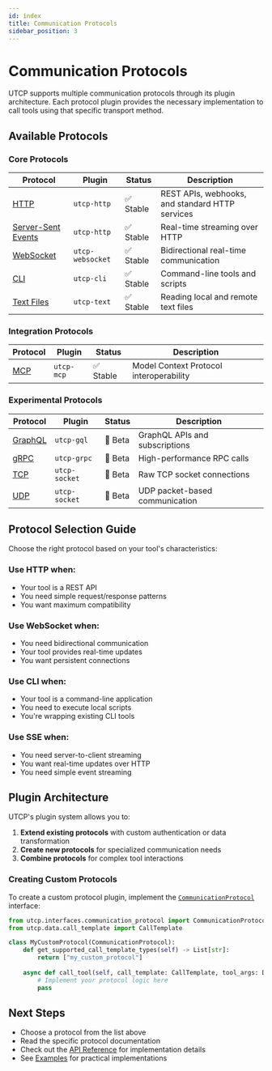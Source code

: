 ```yaml
---
id: index
title: Communication Protocols
sidebar_position: 3
---
```


# Communication Protocols

UTCP supports multiple communication protocols through its plugin architecture. Each protocol plugin provides the necessary implementation to call tools using that specific transport method.

## Available Protocols

### Core Protocols

| Protocol | Plugin | Status | Description |
|----------|--------|--------|-------------|
| [HTTP](./http.md) | `utcp-http` | ✅ Stable | REST APIs, webhooks, and standard HTTP services |
| [Server-Sent Events](./sse.md) | `utcp-http` | ✅ Stable | Real-time streaming over HTTP |
| [WebSocket](./websocket.md) | `utcp-websocket` | ✅ Stable | Bidirectional real-time communication |
| [CLI](./cli.md) | `utcp-cli` | ✅ Stable | Command-line tools and scripts |
| [Text Files](./text.md) | `utcp-text` | ✅ Stable | Reading local and remote text files |

### Integration Protocols

| Protocol | Plugin | Status | Description |
|----------|--------|--------|-------------|
| [MCP](./mcp.md) | `utcp-mcp` | ✅ Stable | Model Context Protocol interoperability |

### Experimental Protocols

| Protocol | Plugin | Status | Description |
|----------|--------|--------|-------------|
| [GraphQL](./graphql.md) | `utcp-gql` | 🚧 Beta | GraphQL APIs and subscriptions |
| [gRPC](./grpc.md) | `utcp-grpc` | 🚧 Beta | High-performance RPC calls |
| [TCP](./tcp.md) | `utcp-socket` | 🚧 Beta | Raw TCP socket connections |
| [UDP](./udp.md) | `utcp-socket` | 🚧 Beta | UDP packet-based communication |

## Protocol Selection Guide

Choose the right protocol based on your tool's characteristics:

### Use HTTP when:
- Your tool is a REST API
- You need simple request/response patterns
- You want maximum compatibility

### Use WebSocket when:
- You need bidirectional communication
- Your tool provides real-time updates
- You want persistent connections

### Use CLI when:
- Your tool is a command-line application
- You need to execute local scripts
- You're wrapping existing CLI tools

### Use SSE when:
- You need server-to-client streaming
- You want real-time updates over HTTP
- You need simple event streaming

## Plugin Architecture

UTCP's plugin system allows you to:

1. **Extend existing protocols** with custom authentication or data transformation
2. **Create new protocols** for specialized communication needs
3. **Combine protocols** for complex tool interactions

### Creating Custom Protocols

To create a custom protocol plugin, implement the [`CommunicationProtocol`](../api/core/utcp/interfaces/communication_protocol.md) interface:

```python
from utcp.interfaces.communication_protocol import CommunicationProtocol
from utcp.data.call_template import CallTemplate

class MyCustomProtocol(CommunicationProtocol):
    def get_supported_call_template_types(self) -> List[str]:
        return ["my_custom_protocol"]
    
    async def call_tool(self, call_template: CallTemplate, tool_args: Dict[str, Any]) -> Any:
        # Implement your protocol logic here
        pass
```

## Next Steps

- Choose a protocol from the list above
- Read the specific protocol documentation
- Check out the [API Reference](../api/index.md) for implementation details
- See [Examples](../examples/index.md) for practical implementations
